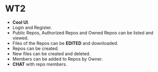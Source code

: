 # WT2

* **Cool UI**.
* Login and Register.
* Public Repos, Authorized Repos and Owned Repos can be listed and viewed. 
* Files of the Repos can be **EDITED** and downloaded.
* Repos can be created.
* New files can be created and deleted.
* Members can be added to Repos by Owner.
* **CHAT** with repo members.

